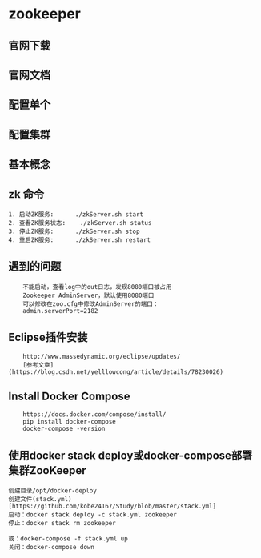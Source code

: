 # zookeeper

## 官网下载
## 官网文档
## 配置单个
## 配置集群
## 基本概念
## zk 命令
```
1. 启动ZK服务:		./zkServer.sh start
2. 查看ZK服务状态: 	./zkServer.sh status
3. 停止ZK服务:		./zkServer.sh stop
4. 重启ZK服务:		./zkServer.sh restart
```
## 遇到的问题
```
	不能启动，查看log中的out日志，发现8080端口被占用
	Zookeeper AdminServer，默认使用8080端口
	可以修改在zoo.cfg中修改AdminServer的端口：
	admin.serverPort=2182
```
## Eclipse插件安装
```
	http://www.massedynamic.org/eclipse/updates/
	[参考文章](https://blog.csdn.net/yelllowcong/article/details/78230026)
```
## Install Docker Compose
```
	https://docs.docker.com/compose/install/
	pip install docker-compose
	docker-compose -version
```
## 使用docker stack deploy或docker-compose部署集群ZooKeeper
```
创建目录/opt/docker-deploy
创建文件(stack.yml)[https://github.com/kobe24167/Study/blob/master/stack.yml]
启动：docker stack deploy -c stack.yml zookeeper
停止：docker stack rm zookeeper

或：docker-compose -f stack.yml up
关闭：docker-compose down
```